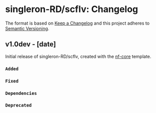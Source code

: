 # singleron-RD/scflv: Changelog

The format is based on [Keep a Changelog](https://keepachangelog.com/en/1.0.0/)
and this project adheres to [Semantic Versioning](https://semver.org/spec/v2.0.0.html).

## v1.0dev - [date]

Initial release of singleron-RD/scflv, created with the [nf-core](https://nf-co.re/) template.

### `Added`

### `Fixed`

### `Dependencies`

### `Deprecated`
